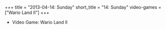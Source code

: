 +++
title = "2013-04-14: Sunday"
short_title = "14: Sunday"
video-games = ["Wario Land II"]
+++


* Video Game: Wario Land II